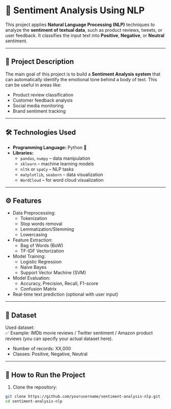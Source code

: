 # 🧠 Sentiment Analysis Using NLP

This project applies **Natural Language Processing (NLP)** techniques to analyze the **sentiment of textual data**, such as product reviews, tweets, or user feedback. It classifies the input text into **Positive**, **Negative**, or **Neutral** sentiment.

---

## 📌 Project Description

The main goal of this project is to build a **Sentiment Analysis system** that can automatically identify the emotional tone behind a body of text. This can be useful in areas like:

- Product review classification
- Customer feedback analysis
- Social media monitoring
- Brand sentiment tracking

---

## 🛠️ Technologies Used

- **Programming Language:** Python 🐍  
- **Libraries:**  
  - `pandas`, `numpy` – data manipulation  
  - `sklearn` – machine learning models  
  - `nltk` or `spaCy` – NLP tasks  
  - `matplotlib`, `seaborn` – data visualization  
  - `WordCloud` – for word cloud visualization  

---

## ⚙️ Features

- Data Preprocessing:
  - Tokenization
  - Stop words removal
  - Lemmatization/Stemming
  - Lowercasing
- Feature Extraction:
  - Bag of Words (BoW)
  - TF-IDF Vectorization
- Model Training:
  - Logistic Regression
  - Naive Bayes
  - Support Vector Machine (SVM)
- Model Evaluation:
  - Accuracy, Precision, Recall, F1-score
  - Confusion Matrix
- Real-time text prediction (optional with user input)

---

## 🧪 Dataset

Used dataset:  
✅ Example: IMDb movie reviews / Twitter sentiment / Amazon product reviews (you can specify your actual dataset here).  
- Number of records: XX,000  
- Classes: Positive, Negative, Neutral

---

## 🚀 How to Run the Project

1. Clone the repository:
```bash
git clone https://github.com/yourusername/sentiment-analysis-nlp.git
cd sentiment-analysis-nlp
